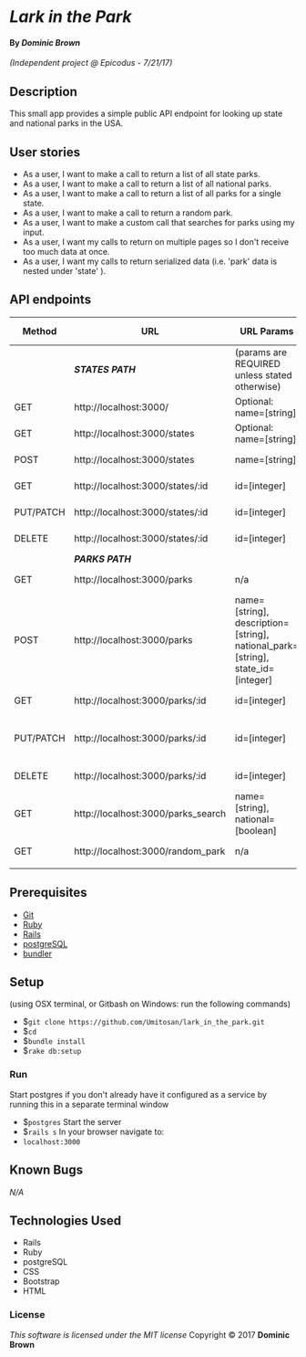 # _Lark in the Park_

#### By _**Dominic Brown**_

_(Independent project @ Epicodus - 7/21/17)_

## Description

This small app provides a simple public API endpoint for looking up state and national parks in the USA.

## User stories

* As a user, I want to make a call to return a list of all state parks.
* As a user, I want to make a call to return a list of all national parks.
* As a user, I want to make a call to return a list of all parks for a single state.
* As a user, I want to make a call to return a random park.
* As a user, I want to make a custom call that searches for parks using my input.
* As a user, I want my calls to return on multiple pages so I don't receive too much data at once.
* As a user, I want my calls to return serialized data (i.e. 'park' data is nested under 'state' ).

## API endpoints

| Method | URL | URL Params | Success Response | Failure Response |
|-------|-------|-------|-------|-------|
|           | _**STATES PATH**_                  | (params are REQUIRED unless stated otherwise) |||
| GET       | http://localhost:3000/             | Optional: name=[string] | Code: 200 | Code 500 |
| GET       | http://localhost:3000/states       | Optional: name=[string] | Code: 200 | Code 500 |
| POST      | http://localhost:3000/states       | name=[string] | Code: 201 | Code: 422|
| GET       | http://localhost:3000/states/:id   | id=[integer] | Code: 200 | Code: 404 |
| PUT/PATCH | http://localhost:3000/states/:id   | id=[integer] | Code: 202 | Code: 404 |
| DELETE    | http://localhost:3000/states/:id   | id=[integer] | Code: 202 | Code: 404 |
|           | _**PARKS PATH**_                   ||||
| GET       | http://localhost:3000/parks        | n/a | Code: 200 | Code: 404 |
| POST      | http://localhost:3000/parks        | name=[string], description=[string], national_park=[string], state_id=[integer] | Code: 202 | Code: 402 |
| GET       | http://localhost:3000/parks/:id    | id=[integer] | Code: 202 | Code: 404 |
| PUT/PATCH | http://localhost:3000/parks/:id    | id=[integer] | Code: 202 | Code: 404, Code: 422 |
| DELETE    | http://localhost:3000/parks/:id    | id=[integer] | Code: 202 | Code: 404 |
| GET       | http://localhost:3000/parks_search | name=[string], national=[boolean] | Code: 202 | Code: 406 |
| GET       | http://localhost:3000/random_park  | n/a | Code: 202 | Code 404 |
|||||||

## Prerequisites

* [Git](https://git-scm.com/)
* [Ruby](https://www.ruby-lang.org/en/)
* [Rails](http://rubyonrails.org/)
* [postgreSQL](https://www.postgresql.org/)
* [bundler](http://bundler.io/)

## Setup

(using OSX terminal, or Gitbash on Windows: run the following commands)
* $`git clone https://github.com/Umitosan/lark_in_the_park.git`
* $`cd `
* $`bundle install`
* $`rake db:setup`

### Run

Start postgres if you don't already have it configured as a service by running this in a separate terminal window
* $`postgres`
Start the server
* $`rails s`
In your browser navigate to:
* `localhost:3000`

## Known Bugs
_N/A_

## Technologies Used
 * Rails
 * Ruby
 * postgreSQL
 * CSS
 * Bootstrap
 * HTML

 ### License
 *This software is licensed under the MIT license*
 Copyright © 2017 **Dominic Brown**

